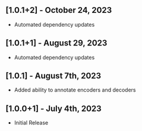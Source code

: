 ## [1.0.1+2] - October 24, 2023

* Automated dependency updates


## [1.0.1+1] - August 29, 2023

* Automated dependency updates


## [1.0.1] - August 7th, 2023

* Added ability to annotate encoders and decoders


## [1.0.0+1] - July 4th, 2023

* Initial Release


